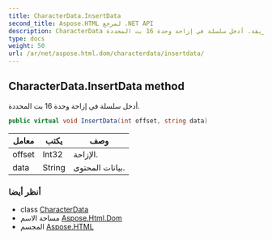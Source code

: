 ```yaml
---
title: CharacterData.InsertData
second_title: Aspose.HTML لمرجع .NET API
description: CharacterData طريقة. أدخل سلسلة في إزاحة وحدة 16 بت المحددة.
type: docs
weight: 50
url: /ar/net/aspose.html.dom/characterdata/insertdata/
---
```

## CharacterData.InsertData method

أدخل سلسلة في إزاحة وحدة 16 بت المحددة.

```csharp
public virtual void InsertData(int offset, string data)
```

| معامل | يكتب | وصف |
| --- | --- | --- |
| offset | Int32 | الإزاحة. |
| data | String | بيانات المحتوى. |

### أنظر أيضا

* class [CharacterData](../)
* مساحة الاسم [Aspose.Html.Dom](../../characterdata/)
* المجسم [Aspose.HTML](../../../)


